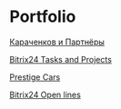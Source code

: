 # Portfolio

[Караченков и Партнёры](mylostandromeda.github.io/Karachenkov/)

[Bitrix24 Tasks and Projects](https://www.bitrix24.ua/features/landing/collaboration/)

[Prestige Cars](mylostandromeda.github.io/Prestige_cars/)

[Bitrix24 Open lines](mylostandromeda.github.io/Bitrix24/)
